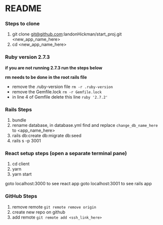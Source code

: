 # README

### Steps to clone

1. git clone git@github.com:landonHickman/start_proj.git <new_app_name_here>
2. cd <new_app_name_here>

### Ruby version 2.7.3

**if you are not running 2.7.3 run the steps below**

**rm needs to be done in the root rails file**

- remove the  .ruby-version file `rm -r .ruby-version `
- remove the  Gemfile.lock `rm -r Gemfile.lock `
- in line 4 of Gemfile delete this line `ruby '2.7.2'`

### Rails Steps
1. bundle
2. rename database, in database.yml find and replace `change_db_name_here` to <app_name_here>
3. rails db:create db:migrate db:seed
4. rails s -p 3001
### React setup steps (open a separate terminal pane)
1. cd client
2. yarn
3. yarn start

goto localhost:3000 to see react app
goto localhost:3001 to see rails app
### GitHub Steps
1. remove remote `git remote remove origin`
2. create new repo on github
3. add remote `git remote add <ssh_link_here>`